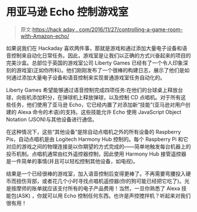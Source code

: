 # 用亚马逊 Echo 控制游戏室

> 原文:[https://hack aday . com/2016/11/27/controlling-a-game-room-with-Amazon-echo/](https://hackaday.com/2016/11/27/controlling-a-game-room-with-amazon-echo/)

如果说我们在 Hackaday 喜欢两件事，那就是游戏和通过添加大量电子设备和语音控制来自动化日常任务。因此，游戏室是让我们以正确的方式兴奋起来的项目的完美沙盒。总部位于英国的游戏室公司 Liberty Games 已经有了一个令人印象深刻的游戏室(正如你所料)。他们刚刚发布了一个很棒的构建日志，展示了他们是如何通过添加大量电子设备和语音控制来实现普通游戏室任务自动化的。

Liberty Games 希望能够通过语音控制完成四项任务:在他们的台球桌上释放台球，向街机添加积分，在弹球机上释放弹球，以及控制 CD 点唱机。对于所有这些任务，他们使用了亚马逊 Echo，它已经内置了对添加新“技能”(亚马逊对用户创建的 Alexa 命令的术语)的支持。这些技能允许 Echo 使用 JavaScript Object Notation (JSON)与其他设备进行通信。

在这种情况下，这些“其他设备”是除自动点唱机之外的所有设备的 Raspberry Pis，自动点唱机是由 Logitech Harmony Hub 控制的。每个 Raspberry Pi 和它对应的游戏之间的物理连接是以你期望的方式完成的——简单地触发每台机器上的投币机制。点唱机通常由红外遥控器控制，因此使用 Harmony Hub 接管遥控器是一件简单的事情(并且可以轻松控制其他设备，如电视)。

结果是一个已经很棒的游戏室，加入语音控制后变得更棒了。不再需要弯腰投入硬币而扭伤背部，或者花几个小时寻找点唱机遥控器(你的狗可能已经把它吃了)。光是按摩师的账单就应该支付所有的电子产品费用！当然，一旦你熟悉了 Alexa 技能包(ASK) ，你就可以用 Echo 控制任何东西。也许是声控搅拌机？听起来对我们很有用！